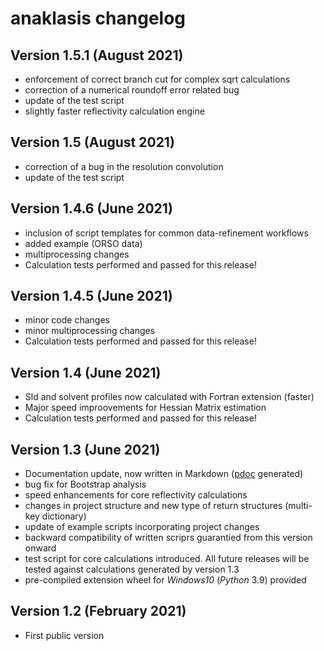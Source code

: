 # anaklasis changelog


## Version 1.5.1 (August 2021)

- enforcement of correct branch cut for complex sqrt calculations
- correction of a numerical roundoff error related bug
- update of the test script
- slightly faster reflectivity calculation engine

## Version 1.5 (August 2021)

- correction of a bug in the resolution convolution
- update of the test script


## Version 1.4.6 (June 2021)

- inclusion of script templates for common data-refinement workflows
- added example (ORSO data)
- multiprocessing changes
- Calculation tests performed and passed for this release!

## Version 1.4.5 (June 2021)

- minor code changes
- minor multiprocessing changes
- Calculation tests performed and passed for this release! 

## Version 1.4 (June 2021)

- Sld and solvent profiles now calculated with Fortran extension (faster)
- Major speed improovements for Hessian Matrix estimation
- Calculation tests performed and passed for this release! 

## Version 1.3 (June 2021)

- Documentation update, now written in Markdown ([pdoc](https://pdoc3.github.io/pdoc/) generated)
- bug fix for Bootstrap analysis
- speed enhancements for core reflectivity calculations
- changes in project structure and new type of return structures (multi-key dictionary)
- update of example scripts incorporating project changes
- backward compatibility of written scriprs guarantied from this version onward
- test script for core calculations introduced. All future releases will be tested against calculations generated by version 1.3
- pre-compiled extension wheel for _Windows10_ (_Python_ 3.9) provided


## Version 1.2 (February 2021)

- First public version
